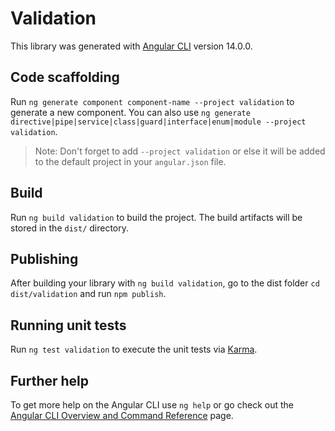 # Validation

This library was generated with [Angular CLI](https://github.com/angular/angular-cli) version 14.0.0.

## Code scaffolding

Run `ng generate component component-name --project validation` to generate a new component. You can also use `ng generate directive|pipe|service|class|guard|interface|enum|module --project validation`.
> Note: Don't forget to add `--project validation` or else it will be added to the default project in your `angular.json` file. 

## Build

Run `ng build validation` to build the project. The build artifacts will be stored in the `dist/` directory.

## Publishing

After building your library with `ng build validation`, go to the dist folder `cd dist/validation` and run `npm publish`.

## Running unit tests

Run `ng test validation` to execute the unit tests via [Karma](https://karma-runner.github.io).

## Further help

To get more help on the Angular CLI use `ng help` or go check out the [Angular CLI Overview and Command Reference](https://angular.io/cli) page.
